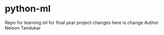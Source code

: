 # python-ml
Repo for learning ml for final year project
 changes
 here is change
Author Nelson Tandukar